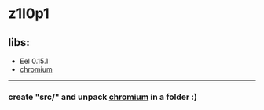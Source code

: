 # z1l0p1

## libs:
* Eel 0.15.1
* [chromium](https://download-chromium.appspot.com/)

---

### create "src/" and unpack [chromium](https://download-chromium.appspot.com/) in a folder :)
